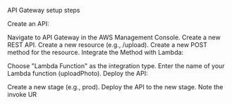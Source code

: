 API Gateway setup steps

Create an API:

Navigate to API Gateway in the AWS Management Console.
Create a new REST API.
Create a new resource (e.g., /upload).
Create a new POST method for the resource.
Integrate the Method with Lambda:

Choose "Lambda Function" as the integration type.
Enter the name of your Lambda function (uploadPhoto).
Deploy the API:

Create a new stage (e.g., prod).
Deploy the API to the new stage.
Note the invoke UR
